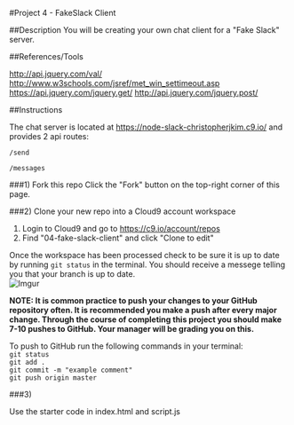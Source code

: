 #Project 4 - FakeSlack Client

##Description
You will be creating your own chat client for a "Fake Slack" server.

##References/Tools

http://api.jquery.com/val/
http://www.w3schools.com/jsref/met_win_settimeout.asp
https://api.jquery.com/jquery.get/
http://api.jquery.com/jquery.post/


##Instructions

The chat server is located at https://node-slack-christopherjkim.c9.io/ and provides 2 api routes:

`/send`

`/messages`

###1) Fork this repo
Click the "Fork" button on the top-right corner of this page.

###2) Clone your new repo into a Cloud9 account workspace
1. Login to Cloud9 and go to https://c9.io/account/repos
2. Find "04-fake-slack-client" and click "Clone to edit"

Once the workspace has been processed check to be sure it is up to date by running ` git status ` in the terminal. You should receive a messege telling you that your branch is up to date.   
![Imgur](http://i.imgur.com/RKdsduL.png)

**NOTE: It is common practice to push your changes to your GitHub repository often. It is recommended you make a push after every major change. Through the course of completing this project you should make 7-10 pushes to GitHub. Your manager will be grading you on this.**

To push to GitHub run the following commands in your terminal:  
`git status`  
`git add .`  
`git commit -m "example comment"`  
`git push origin master`

###3)

Use the starter code in index.html and script.js
